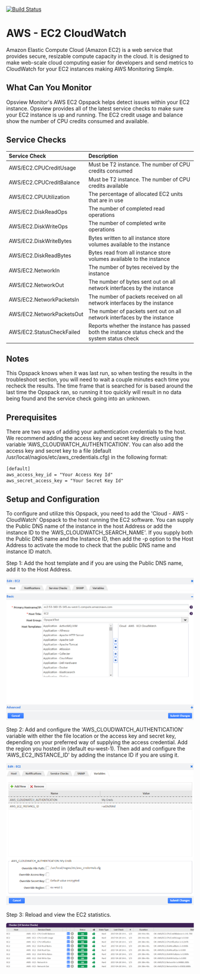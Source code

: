 [![Build Status](https://travis-ci.org/opsview/cloud-aws-ec2-cloudwatch.svg?branch=master)](https://travis-ci.org/opsview/cloud-aws-ec2-cloudwatch)

# AWS - EC2 CloudWatch

Amazon Elastic Compute Cloud (Amazon EC2) is a web service that provides secure, resizable compute capacity in the cloud. It is designed to make web-scale cloud computing easier for developers and send metrics to CloudWatch for your EC2 instances making AWS Monitoring Simple.

## What Can You Monitor

Opsview Monitor's AWS EC2 Opspack helps detect issues within your EC2 instance. Opsview provides all of the latest service checks to make sure your EC2 instance is up and running. The EC2 credit usage and balance show the number of CPU credits consumed and available.

## Service Checks

| Service Check | Description |
|:------------- |:----------- |
|AWS/EC2.CPUCreditUsage | Must be T2 instance. The number of CPU credits consumed
|AWS/EC2.CPUCreditBalance | Must be T2 instance. The number of CPU credits available
|AWS/EC2.CPUUtilization | The percentage of allocated EC2 units that are in use
|AWS/EC2.DiskReadOps | The number of completed read operations
|AWS/EC2.DiskWriteOps | The number of completed write operations
|AWS/EC2.DiskWriteBytes | Bytes written to all instance store volumes available to the instance
|AWS/EC2.DiskReadBytes | Bytes read from all instance store volumes available to the instance
|AWS/EC2.NetworkIn | The number of bytes received by the instance
|AWS/EC2.NetworkOut | The number of bytes sent out on all network interfaces by the instance
|AWS/EC2.NetworkPacketsIn | The number of packets received on all network interfaces by the instance
|AWS/EC2.NetworkPacketsOut |The number of packets sent out on all network interfaces by the instance
|AWS/EC2.StatusCheckFailed | Reports whether the instance has passed both the instance status check and the system status check
## Notes

This Opspack knows when it was last run, so when testing the results in the troubleshoot section, you will need to wait a couple minutes each time you recheck the results. The time frame that is searched for is based around the last time the Opspack ran, so running it too quickly will result in no data being found and the service check going into an unknown.

## Prerequisites

There are two ways of adding your authentication credentials to the host. We recommend adding the access key and secret key directly using the variable 'AWS_CLOUDWATCH_AUTHENTICATION'. You can also add the access key and secret key to a file (default /usr/local/nagios/etc/aws_credentials.cfg) in the following format:

```
[default]
aws_access_key_id = "Your Access Key Id"
aws_secret_access_key = "Your Secret Key Id"
```

## Setup and Configuration

To configure and utilize this Opspack, you need to add the 'Cloud - AWS - CloudWatch' Opspack to the host running the EC2 software.
You can supply the Public DNS name of the instance in the host Address or add the instance ID to the 'AWS_CLOUDWATCH_SEARCH_NAME'. If you supply both the Public DNS name and the Instance ID, then add the -p option to the Host Address to activate the mode to check that the public DNS name and instance ID match.

Step 1: Add the host template and if you are using the Public DNS name, add it to the Host Address.

![Add host template](/docs/img/host-template.png?raw=true)

Step 2: Add and configure the 'AWS_CLOUDWATCH_AUTHENTICATION' variable with either the file location or the access key and secret key, depending on your preferred way of supplying the access credential. Add the region you hosted in (default eu-west-1). Then add and configure the 'AWS_EC2_INSTANCE_ID' by adding the instance ID if you are using it.

![Add variable](/docs/img/variable.png?raw=true)

Step 3: Reload and view the EC2 statistics.

![View output](/docs/img/output.png?raw=true)
